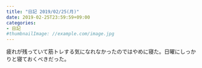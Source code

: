 ```yaml
---
title: "日記 2019/02/25(月)"
date: 2019-02-25T23:59:59+09:00
categories:
- 日記
#thumbnailImage: //example.com/image.jpg
---
```


疲れが残っていて筋トレする気になれなかったのではやめに寝た。日曜にしっかりと寝ておくべきだった。

<!--more-->
